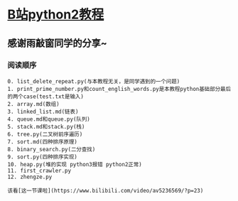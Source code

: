 # [B站python2教程](https://www.bilibili.com/video/av5236569)

## 感谢雨敲窗同学的分享~

### 阅读顺序

```
0. list_delete_repeat.py(与本教程无关，是同学遇到的一个问题)
1. print_prime_number.py和count_english_words.py是本教程python基础部分最后的两个case(test.txt是输入)
2. array.md(数组)
3. linked_list.md(链表)
4. queue.md和queue.py(队列)
5. stack.md和stack.py(栈)
6. tree.py(二叉树前序遍历)
7. sort.md(四种排序原理)
8. binary_search.py(二分查找)
9. sort.py(四种排序实现)
10. heap.py(堆的实现 python3报错 python2正常)
11. first_crawler.py
12. zhengze.py

该看[这一节课啦](https://www.bilibili.com/video/av5236569/?p=23)

```
